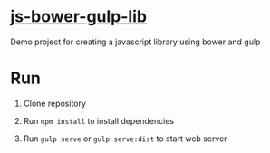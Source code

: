 # [js-bower-gulp-lib](https://github.com/lmcosta87/js-bower-gulp-lib)

Demo project for creating a javascript library using bower and gulp

# Run

1. Clone repository

2. Run `npm install` to install dependencies

3. Run `gulp serve` or `gulp serve:dist` to start web server
